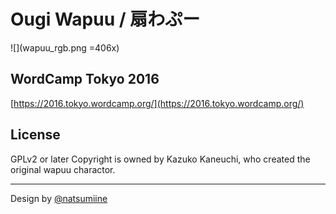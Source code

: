 Ougi Wapuu / 扇わぷー
===
![](wapuu_rgb.png =406x)
## WordCamp Tokyo 2016
[https://2016.tokyo.wordcamp.org/](https://2016.tokyo.wordcamp.org/)

## License
GPLv2 or later
Copyright is owned by Kazuko Kaneuchi, who created the original wapuu charactor.

---
Design by [@natsumiine](https://github.com/natsumiine)
